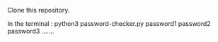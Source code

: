 Clone this repository.

In the terminal : python3 password-checker.py password1 password2 password3 .......
